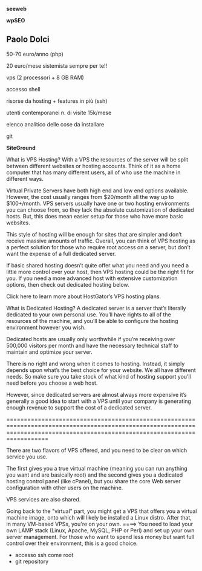 **seeweb**


**wpSEO**



Paolo Dolci
--


50-70 euro/anno (php)

20 euro/mese sistemista sempre per te!!




vps (2 processori + 8 GB RAM) 

accesso shell 



risorse da hosting + features in più (ssh)



utenti contemporanei
n. di visite 15k/mese

elenco analitico delle cose da installare



git 





**SiteGround**



What is VPS Hosting?
With a VPS the resources of the server will be split between different websites or hosting accounts. Think of it as a home computer that has many different users, all of who use the machine in different ways.

Virtual Private Servers have both high end and low end options available. However, the cost usually ranges from $20/month all the way up to $100+/month. VPS servers usually have one or two hosting environments you can choose from, so they lack the absolute customization of dedicated hosts. But, this does mean easier setup for those who have more basic websites.

This style of hosting will be enough for sites that are simpler and don’t receive massive amounts of traffic. Overall, you can think of VPS hosting as a perfect solution for those who require root access on a server, but don’t want the expense of a full dedicated server.

If basic shared hosting doesn’t quite offer what you need and you need a little more control over your host, then VPS hosting could be the right fit for you. If you need a more advanced host with extensive customization options, then check out dedicated hosting below.

Click here to learn more about HostGator’s VPS hosting plans.

 

What is Dedicated Hosting?
A dedicated server is a server that’s literally dedicated to your own personal use. You’ll have rights to all of the resources of the machine, and you’ll be able to configure the hosting environment however you wish.

Dedicated hosts are usually only worthwhile if you’re receiving over 500,000 visitors per month and have the necessary technical staff to maintain and optimize your server.

There is no right and wrong when it comes to hosting. Instead, it simply depends upon what’s the best choice for your website. We all have different needs. So make sure you take stock of what kind of hosting support you’ll need before you choose a web host.

However, since dedicated servers are almost always more expensive it’s generally a good idea to start with a VPS until your company is generating enough revenue to support the cost of a dedicated server.

==============================================================================================================================================================================

There are two flavors of VPS offered, and you need to be clear on which service you use. 

The first gives you a true virtual machine (meaning you can run anything you want and are basically root) and 
the second gives you a dedicated hosting control panel (like cPanel), but you share the core Web server configuration with other users on the machine.

VPS services are also shared. 

Going back to the "virtual" part, you might get a VPS that offers you a virtual machine image, onto which will likely be installed a Linux distro. 
After that, in many VM-based VPSs, you're on your own. ====> You need to load your own LAMP stack (Linux, Apache, MySQL, PHP or Perl) and set up your own server management. For those who want to spend less money but want full control over their environment, this is a good choice.











- accesso ssh come root
- git repository
